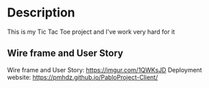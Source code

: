 # Description

This is my Tic Tac Toe project and I've work very hard for it

## Wire frame and User Story

Wire frame and User Story: <https://imgur.com/1QWKsJD>
Deployment website:  <https://pmhdz.github.io/PabloProject-Client/>
